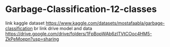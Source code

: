 # Garbage-Classification-12-classes

link kaggle dataset https://www.kaggle.com/datasets/mostafaabla/garbage-classification
br
link drive model and data https://drive.google.com/drive/folders/1FpBopWAb6zITVtCOoc4HM5-ZkPeMoepn?usp=sharing
